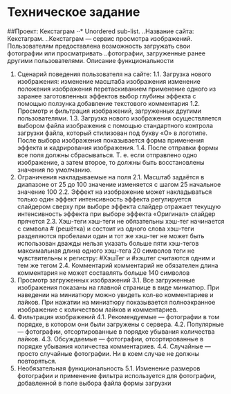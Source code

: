 # Техническое задание
##Проект: Кекстаграм
⋅⋅* Unordered sub-list. 
..Название сайта: Кекстаграм.
..Кекстаграм — сервис просмотра изображений. Пользователям предоставлена возможность загружать свои фотографии или просматривать ..фотографии, загруженные ранее другими пользователями.
Описание функциональности
1. Сценарий поведения пользователя на сайте:
1.1. Загрузка нового изображения:
изменение масштаба изображения
изменение положения изображения перетаскиванием
применение одного из заранее заготовленных эффектов
выбор глубины эффекта с помощью ползунка
добавление текстового комментария
1.2. Просмотр и фильтрация изображений, загруженных другими пользователями.
1.3. Загрузка нового изображения осуществляется выбором файла изображения с помощью стандартного контрола загрузки файла, который стилизован под букву «О» в логотипе. После выбора изображения показывается форма применения эффекта и кадрирования изображения.
1.4. После отправки формы все поля должны сбрасываться. Т. е. если отправлено одно изображение, а затем второе, то должны быть восстановлены значения по умолчанию.
2. Ограничения накладываемые на поля
2.1. Масштаб
задаётся в диапазоне от 25 до 100
значение изменяется с шагом 25
начальное значение 100
2.2. Эффект
на изображение может накладываться только один эффект
интенсивность эффекта регулируется слайдером сверху
при выборе эффекта слайдер отражает текущую интенсивность эффекта
при выборе эффекта «Оригинал» слайдер прячется
2.3. Хэш-теги
хэш-теги не обязательны
хэш-тег начинается с символа # (решётка) и состоит из одного слова
хэш-теги разделяются пробелами
один и тот же хэш-тег не может быть использован дважды
нельзя указать больше пяти хэш-тегов
максимальная длина одного хэш-тега 20 символов
теги не чувствительны к регистру: #ХэшТег и #хэштег считаются одним и тем же тегом
2.4. Комментарий
комментарий не обязателен
длина комментария не может составлять больше 140 символов
3. Просмотр загруженных изображений
3.1. Все загруженные изображения показаны на главной странице в виде миниатюр. При наведении на миниатюру можно увидеть кол-во комментариев и лайков. При нажатии на миниатюру показывается полноэкранное изображение с количеством лайков и комментариев.
4. Фильтрация изображений
4.1. Рекомендуемые — фотографии в том порядке, в котором они были загружены с сервера.
4.2. Популярные — фотографии, отсортированные в порядке убывания количества лайков.
4.3. Обсуждаемые — фотографии, отсортированные в порядке убывания количества комментариев.
4.4. Случайные — просто случайные фотографии. Ни в коем случае не должны повторяться.
5. Необязательная функциональность
5.1. Изменение размеров фотографии и применение фильтра используется для фотографии, добавленной в поле выбора файла формы загрузки
